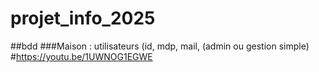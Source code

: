 # projet_info_2025

##bdd
###Maison : utilisateurs (id, mdp, mail, (admin ou gestion simple)
#https://youtu.be/1UWNOG1EGWE
